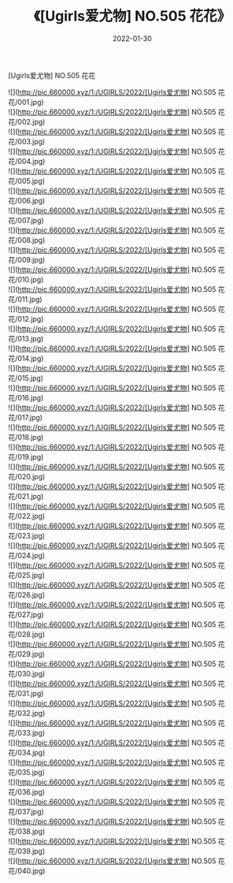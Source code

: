 ﻿---
layout: post
title:  《[Ugirls爱尤物] NO.505 花花》
date:   2022-01-30
img: http://pic.660000.xyz/1:/UGIRLS/2022/[Ugirls爱尤物] NO.505 花花/000.jpg
categories: [美女, 清纯, 唯美]
---

[Ugirls爱尤物] NO.505 花花

 ![](http://pic.660000.xyz/1:/UGIRLS/2022/[Ugirls爱尤物] NO.505 花花/001.jpg) <br>![](http://pic.660000.xyz/1:/UGIRLS/2022/[Ugirls爱尤物] NO.505 花花/002.jpg) <br>![](http://pic.660000.xyz/1:/UGIRLS/2022/[Ugirls爱尤物] NO.505 花花/003.jpg) <br>![](http://pic.660000.xyz/1:/UGIRLS/2022/[Ugirls爱尤物] NO.505 花花/004.jpg) <br>![](http://pic.660000.xyz/1:/UGIRLS/2022/[Ugirls爱尤物] NO.505 花花/005.jpg) <br>![](http://pic.660000.xyz/1:/UGIRLS/2022/[Ugirls爱尤物] NO.505 花花/006.jpg) <br>![](http://pic.660000.xyz/1:/UGIRLS/2022/[Ugirls爱尤物] NO.505 花花/007.jpg) <br>![](http://pic.660000.xyz/1:/UGIRLS/2022/[Ugirls爱尤物] NO.505 花花/008.jpg) <br>![](http://pic.660000.xyz/1:/UGIRLS/2022/[Ugirls爱尤物] NO.505 花花/009.jpg) <br>![](http://pic.660000.xyz/1:/UGIRLS/2022/[Ugirls爱尤物] NO.505 花花/010.jpg) <br>![](http://pic.660000.xyz/1:/UGIRLS/2022/[Ugirls爱尤物] NO.505 花花/011.jpg) <br>![](http://pic.660000.xyz/1:/UGIRLS/2022/[Ugirls爱尤物] NO.505 花花/012.jpg) <br>![](http://pic.660000.xyz/1:/UGIRLS/2022/[Ugirls爱尤物] NO.505 花花/013.jpg) <br>![](http://pic.660000.xyz/1:/UGIRLS/2022/[Ugirls爱尤物] NO.505 花花/014.jpg) <br>![](http://pic.660000.xyz/1:/UGIRLS/2022/[Ugirls爱尤物] NO.505 花花/015.jpg) <br>![](http://pic.660000.xyz/1:/UGIRLS/2022/[Ugirls爱尤物] NO.505 花花/016.jpg) <br>![](http://pic.660000.xyz/1:/UGIRLS/2022/[Ugirls爱尤物] NO.505 花花/017.jpg) <br>![](http://pic.660000.xyz/1:/UGIRLS/2022/[Ugirls爱尤物] NO.505 花花/018.jpg) <br>![](http://pic.660000.xyz/1:/UGIRLS/2022/[Ugirls爱尤物] NO.505 花花/019.jpg) <br>![](http://pic.660000.xyz/1:/UGIRLS/2022/[Ugirls爱尤物] NO.505 花花/020.jpg) <br>![](http://pic.660000.xyz/1:/UGIRLS/2022/[Ugirls爱尤物] NO.505 花花/021.jpg) <br>![](http://pic.660000.xyz/1:/UGIRLS/2022/[Ugirls爱尤物] NO.505 花花/022.jpg) <br>![](http://pic.660000.xyz/1:/UGIRLS/2022/[Ugirls爱尤物] NO.505 花花/023.jpg) <br>![](http://pic.660000.xyz/1:/UGIRLS/2022/[Ugirls爱尤物] NO.505 花花/024.jpg) <br>![](http://pic.660000.xyz/1:/UGIRLS/2022/[Ugirls爱尤物] NO.505 花花/025.jpg) <br>![](http://pic.660000.xyz/1:/UGIRLS/2022/[Ugirls爱尤物] NO.505 花花/026.jpg) <br>![](http://pic.660000.xyz/1:/UGIRLS/2022/[Ugirls爱尤物] NO.505 花花/027.jpg) <br>![](http://pic.660000.xyz/1:/UGIRLS/2022/[Ugirls爱尤物] NO.505 花花/028.jpg) <br>![](http://pic.660000.xyz/1:/UGIRLS/2022/[Ugirls爱尤物] NO.505 花花/029.jpg) <br>![](http://pic.660000.xyz/1:/UGIRLS/2022/[Ugirls爱尤物] NO.505 花花/030.jpg) <br>![](http://pic.660000.xyz/1:/UGIRLS/2022/[Ugirls爱尤物] NO.505 花花/031.jpg) <br>![](http://pic.660000.xyz/1:/UGIRLS/2022/[Ugirls爱尤物] NO.505 花花/032.jpg) <br>![](http://pic.660000.xyz/1:/UGIRLS/2022/[Ugirls爱尤物] NO.505 花花/033.jpg) <br>![](http://pic.660000.xyz/1:/UGIRLS/2022/[Ugirls爱尤物] NO.505 花花/034.jpg) <br>![](http://pic.660000.xyz/1:/UGIRLS/2022/[Ugirls爱尤物] NO.505 花花/035.jpg) <br>![](http://pic.660000.xyz/1:/UGIRLS/2022/[Ugirls爱尤物] NO.505 花花/036.jpg) <br>![](http://pic.660000.xyz/1:/UGIRLS/2022/[Ugirls爱尤物] NO.505 花花/037.jpg) <br>![](http://pic.660000.xyz/1:/UGIRLS/2022/[Ugirls爱尤物] NO.505 花花/038.jpg) <br>![](http://pic.660000.xyz/1:/UGIRLS/2022/[Ugirls爱尤物] NO.505 花花/039.jpg) <br>![](http://pic.660000.xyz/1:/UGIRLS/2022/[Ugirls爱尤物] NO.505 花花/040.jpg) <br>